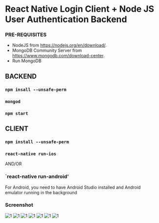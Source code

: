 # React Native Login Client + Node JS User Authentication Backend

### PRE-REQUISITES

* NodeJS from https://nodejs.org/en/download/.
* MongoDB Community Server from  https://www.mongodb.com/download-center.
* Run MongoDB

## BACKEND

### `npm insall --unsafe-perm`

### `mongod` 

### `npm start`

## CLIENT

### `npm install --unsafe-perm`

### `react-native run-ios` 

AND/OR

### `react-native run-android'

For Android, you need to have Android Studio installed and Android emulator running in the background

### Screenshot

![1](/screenshots/s0.png)
![1](/screenshots/s1.png)
![1](/screenshots/s2.png)
![1](/screenshots/s3.png)
![1](/screenshots/s4.png)
![1](/screenshots/s5.png)
![1](/screenshots/s6.png)
